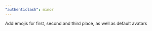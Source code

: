 ```yaml
---
"authenticlash": minor
---
```


Add emojis for first, second and third place, as well as default avatars
